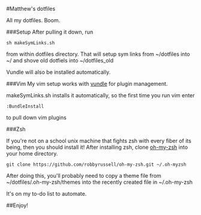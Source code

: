 #Matthew's dotfiles




All my dotfiles. Boom.

###Setup
After pulling it down, run 
```
sh makeSymLinks.sh
```
from within dotfiles directory. 
That will setup sym links from ~/dotfiles into ~/
and shove old dotfiels into ~/dotfiles_old

Vundle will also be installed automatically. 


###Vim
My vim setup works with [vundle](https://github.com/gmarik/vundle) for plugin 
management. 

makeSymLinks.sh installs it automatically, so the first time you run vim enter

```
:BundleInstall
```

to pull down vim plugins 


###Zsh

If you're not on a school unix machine that fights zsh with every fiber of its being, then you should install it! 
After installing zsh, clone [oh-my-zsh](https://github.com/robbyrussell/oh-my-zsh) into your home directory. 
```
git clone https://github.com/robbyrussell/oh-my-zsh.git ~/.oh-myzsh
```

After doing this, you'll probably need to copy a theme file from ~/dotfiles/.oh-my-zsh/themes into 
the recently created file in ~/.oh-my-zsh

It's on my to-do list to automate. 



##Enjoy!
